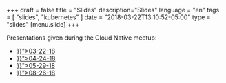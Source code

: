 +++
draft = false
title = "Slides"
description="Slides"
language = "en"
tags = [
    "slides",
    "kubernetes"
]
date = "2018-03-22T13:10:52-05:00"
type = "slides"
[menu.slide]
+++

Presentations given during the Cloud Native meetup:

<ul>
  <li><a href="{{< ref "slide/03-22-18.md" >}}">03-22-18</a></li>
  <li><a href="{{< ref "slide/04-24-18.md" >}}">04-24-18</a></li>
  <li><a href="{{< ref "slide/05-29-18.md" >}}">05-29-18</a></li>
  <li><a href="{{< ref "slide/08-26-18.md" >}}">08-26-18</a></li>
</ul>
